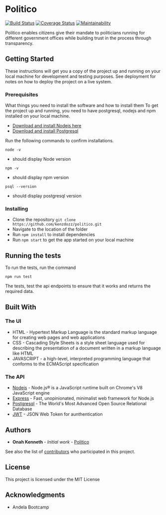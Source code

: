 # Politico

[![Build Status](https://travis-ci.org/kenzdozz/politico.svg?branch=develop)](https://travis-ci.org/kenzdozz/politico)
[![Coverage Status](https://coveralls.io/repos/github/kenzdozz/politico/badge.svg)](https://coveralls.io/github/kenzdozz/politico)
[![Maintainability](https://api.codeclimate.com/v1/badges/58c047a8fb7d4959ddfa/maintainability)](https://codeclimate.com/github/kenzdozz/politico/maintainability)

Politico enables citizens give their mandate to politicians running for different government offices while building trust in the process through transparency.


## Getting Started

These instructions will get you a copy of the project up and running on your local machine for development and testing purposes. See deployment for notes on how to deploy the project on a live system.


### Prerequisites

What things you need to install the software and how to install them
To get the project up and running, you need to have postgresql, nodejs and npm installed on your local machine.
- [Download and install Nodejs here](https://nodejs.org/en/download/)
- [Download and install Postgresql](https://www.postgresql.org/download/)

Run the following commands to confirm installations.
```
node -v
```
 - should display Node version
```
npm -v
```
 - should display npm version
```
psql --version
```
 - should display postgresql version


### Installing

 - Clone the repository `git clone https://github.com/kenzdozz/politico.git`
 - Navigate to the location of the folder
 - Run `npm install` to install dependencies
 - Run `npm start` to get the app started on your local machine


## Running the tests

To run the tests, run the command
```
npm run test
```
The tests, test the api endpoints to ensure that it works and returns the required data.


## Built With

 ### The UI
* HTML - Hypertext Markup Language is the standard markup language for creating web pages and web applications
* CSS - Cascading Style Sheets is a style sheet language used for describing the presentation of a document written in a markup language like HTML
* JAVASCRIPT - a high-level, interpreted programming language that conforms to the ECMAScript specification

 ### The API
* [Nodejs](https://nodejs.org/en/) - Node.js® is a JavaScript runtime built on Chrome's V8 JavaScript engine
* [Express](https://expressjs.com/) - Fast, unopinionated, minimalist web framework for Node.js
* [Postgresql](https://www.postgresql.org/) - The World's Most Advanced Open Source Relational Database
* [JWT](https://www.npmjs.com/package/jsonwebtoken) - JSON Web Token for aunthentication

## Authors

* **Onah Kenneth** - *Initial work* - [Politico](https://github.com/kenzdozz/politico)

See also the list of [contributors](https://github.com/kenzdozz/politico/contributors) who participated in this project.

## License

This project is licensed under the MIT License

## Acknowledgments

* Andela Bootcamp